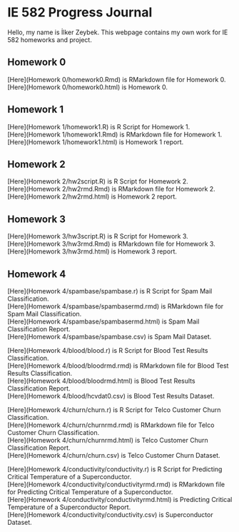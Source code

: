 # IE 582 Progress Journal

Hello, my name is İlker Zeybek. This webpage contains my own work for IE 582 homeworks and project.

## Homework 0
[Here](Homework 0/homework0.Rmd) is RMarkdown file for Homework 0.<br/>
[Here](Homework 0/homework0.html) is Homework 0.

## Homework 1
[Here](Homework 1/homework1.R) is R Script for Homework 1.<br/>
[Here](Homework 1/homework1.Rmd) is RMarkdown file for Homework 1.<br/>
[Here](Homework 1/homework1.html) is Homework 1 report.

## Homework 2
[Here](Homework 2/hw2script.R) is R Script for Homework 2.<br/>
[Here](Homework 2/hw2rmd.Rmd) is RMarkdown file for Homework 2.<br/>
[Here](Homework 2/hw2rmd.html) is Homework 2 report.

## Homework 3
[Here](Homework 3/hw3script.R) is R Script for Homework 3.<br/>
[Here](Homework 3/hw3rmd.Rmd) is RMarkdown file for Homework 3.<br/>
[Here](Homework 3/hw3rmd.html) is Homework 3 report.

## Homework 4
[Here](Homework 4/spambase/spambase.r) is R Script for Spam Mail Classification.<br/>
[Here](Homework 4/spambase/spambasermd.rmd) is RMarkdown file for Spam Mail Classification.<br/>
[Here](Homework 4/spambase/spambasermd.html) is Spam Mail Classification Report.<br/>
[Here](Homework 4/spambase/spambase.csv) is Spam Mail Dataset.<br/>

[Here](Homework 4/blood/blood.r) is R Script for Blood Test Results Classification.<br/>
[Here](Homework 4/blood/bloodrmd.rmd) is RMarkdown file for Blood Test Results Classification.<br/>
[Here](Homework 4/blood/bloodrmd.html) is Blood Test Results Classification Report.<br/>
[Here](Homework 4/blood/hcvdat0.csv) is Blood Test Results Dataset.<br/>


[Here](Homework 4/churn/churn.r) is R Script for Telco Customer Churn Classification.<br/>
[Here](Homework 4/churn/churnrmd.rmd) is RMarkdown file for Telco Customer Churn Classification.<br/>
[Here](Homework 4/churn/churnrmd.html) is Telco Customer Churn Classification Report.<br/>
[Here](Homework 4/churn/churn.csv) is Telco Customer Churn Dataset.<br/>

[Here](Homework 4/conductivity/conductivity.r) is R Script for Predicting Critical Temperature of a Superconductor.<br/>
[Here](Homework 4/conductivity/conductivityrmd.rmd) is RMarkdown file for Predicting Critical Temperature of a Superconductor.<br/>
[Here](Homework 4/conductivity/conductivityrmd.html) is Predicting Critical Temperature of a Superconductor Report.<br/>
[Here](Homework 4/conductivity/conductivity.csv) is Superconductor Dataset.
